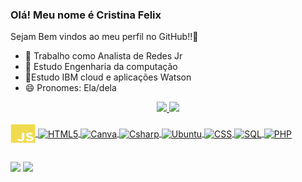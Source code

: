 ### Olá! Meu nome é Cristina Felix
Sejam Bem vindos ao meu perfil no GitHub!!👋


- 🔭 Trabalho como Analista de Redes Jr 
- 🌱 Estudo Engenharia da computação
- 🌱Estudo IBM cloud e aplicações Watson
- 😄 Pronomes: Ela/dela
<div align="center">
  <a href="https://github.com/cristinafelix">
  <img height="180em" src="https://github-readme-stats.vercel.app/api?username=cristinafelix&show_icons=true&theme=radical&include_all_commits=true&count_private=true"/>
  <img height="180em" src="https://github-readme-stats.vercel.app/api/top-langs/?username=cristinafelix&layout=compact&langs_count=7&theme=radical"/>
</div>
<div style="display: inline_block"><br>
  <img align="center" alt="Javascript" height="30" width="40" src="https://raw.githubusercontent.com/devicons/devicon/master/icons/javascript/javascript-plain.svg">
  <img align="center" alt="HTML5" height="30" width="40" src="https://cdn.jsdelivr.net/gh/devicons/devicon/icons/html5/html5-original.svg">
  <img align="center" alt="Canva" height="30" width="40" src="https://cdn.jsdelivr.net/gh/devicons/devicon/icons/canva/canva-original.svg">
  <img align="center" alt="Csharp" height="30" width="40" src="https://cdn.jsdelivr.net/gh/devicons/devicon/icons/csharp/csharp-original.svg">
  <img align="center" alt="Ubuntu" height="30" width="40" src="https://cdn.jsdelivr.net/gh/devicons/devicon/icons/ubuntu/ubuntu-plain.svg">
  <img align="center" alt="CSS" height="30" width="40" src="https://cdn.jsdelivr.net/gh/devicons/devicon/icons/css3/css3-original.svg">
  <img align="center" alt="SQL" height="30" width="40" src="https://cdn.jsdelivr.net/gh/devicons/devicon/icons/mysql/mysql-original.svg">
  <img align="center" alt="PHP" height="30" width="40" src="https://cdn.jsdelivr.net/gh/devicons/devicon/icons/php/php-plain.svg">


  </div>
  
  ##
  
  <div>
  <a href="https://www.linkedin.com/in/cristina-f-157243b4/" target="_blank"><img src="https://img.shields.io/badge/LinkedIn-0077B5?style=for-the-badge&logo=linkedin&logoColor=white"></a>
  <a href = "mailto:cristinafelixdemedeiros@hotmail.com"><img src="https://img.shields.io/badge/-Email-%23333?style=for-the-badge&logo=email&logoColor=white" target="_blank"></a>
  </div>
  
